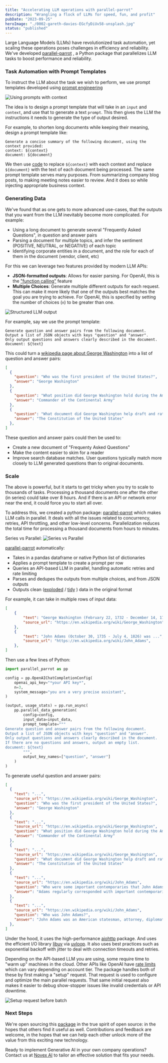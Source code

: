 ```yaml
---
title: "Accelerating LLM operations with parallel-parrot"
description: "Wrangling a flock of LLMs for speed, fun, and profit"
pubDate: "2023-09-25"
heroImage: "./0002-gareth-davies-EGcfyDiUv58-unsplash.jpg"
status: "published"
---
```


Large Language Models (LLMs) have revolutionized task automation, yet scaling these
operations poses challenges in efficiency and reliability.
We've developed [parallel-parrot](https://pypi.org/project/parallel-parrot/)
, a Python package that parallelizes LLM tasks to boost performance and reliability.

### Task Automation with Prompt Templates

To instruct the LLM about the task we wish to perform, we use prompt templates
developed using [prompt engineering](https://www.promptingguide.ai/)

![Using prompts with context](./0002-parallel-parrot-1.drawio.png)

The idea is to design a prompt template that will take in an `input` and 
`context`, and use that to generate a text `prompt`.  This then gives the LLM the instructions it needs to generate the type of output desired.

For example, to shorten long documents while keeping their meaning, design a prompt template like:

```
Generate a concise summary of the following document, using the context provided:
context: ${context}
document: ${document}
```

We then use [code](https://peps.python.org/pep-0292/) to replace `${context}` with each context and replace `${document}` with the text of each document being processed.
The same prompt template serves many purposes. From summarizing company blog posts, to making meeting notes easier to review.  And it does so while injecting appropriate business context.

### Generating Data

We've found that as one gets to more advanced use-cases, that the outputs that you want from the LLM inevitably become more complicated.  For example:

- Using a long document to generate several "Frequently Asked Questions", in question and answer pairs
- Parsing a document for multiple topics, and infer the sentiment (POSITIVE, NEUTRAL, or NEGATIVE) of each topic
- Identifying corporate entities in a document, and the role for each of them in the document (vendor, client, etc)

For this we can leverage two features provided by modern LLM APIs:
- __JSON-formatted outputs__: Allows for easier parsing.  For OpenAI, this is the ["function calling"](https://platform.openai.com/docs/guides/gpt/chat-completions-api) feature
- __Multiple Choices__:  Generate multiple different outputs for each request.  This can make it more likely that one of the outputs best matches the goal you are trying to achieve.  For OpenAI, this is specified by setting the number of choices (`n`) to be greater than one.

![Structured LLM output](./0002-parallel-parrot-2.drawio.png)

For example, say we use the prompt template:
```
Generate question and answer pairs from the following document.
Output a list of JSON objects with keys "question" and "answer".
Only output questions and answers clearly described in the document.
document: ${text}
```

This could turn a [wikipedia page about George Washington](https://en.wikipedia.org/wiki/George_Washington) into a list of question and answer pairs:

```json
[
  {
    "question": "Who was the first president of the United States?",
    "answer": "George Washington"
  },
  {
    "question": "What position did George Washington hold during the American Revolutionary War?",
    "answer": "Commander of the Continental Army"
  },
  {
    "question": "What document did George Washington help draft and ratify?",
    "answer": "The Constitution of the United States"
  },
]
```

These question and answer pairs could then be used to:
- Create a new document of "Frequenty Asked Questions"
- Make the content easier to skim for a reader
- Improve search database matches.  User questions typically match more closely to LLM generated questions than to original documents.

### Scale

The above is powerful, but it starts to get tricky when you try to scale to thousands of tasks.  Processing a thousand documents one after the other (in series) could take over 8 hours.  And if there is an API or network error near the end, it could force you to start all over.

To address this, we created a python package: [parallel-parrot](https://pypi.org/project/parallel-parrot/) which makes LLM calls in parallel.  It deals with all the issues related to concurrency, retries, API throttling, and other low-level concerns.  Parallelization reduces the total time for processing a thousand documents from hours to minutes.

Series vs Parallel:
![Series vs Parallel](./0002-parallel-parrot-3.drawio.png)

[parallel-parrot](https://pypi.org/project/parallel-parrot/) automatically:
- Takes in a pandas dataframe or native Python list of dictionaries
- Applies a prompt template to create a prompt per row
- Queries an API-based LLM in parallel, handling automatic retries and rate limiting
- Parses and dedupes the outputs from multiple choices, and from JSON outputs
- Outputs clean ([exploded](https://towardsdatascience.com/why-and-how-to-explode-a-list-like-column-to-rows-in-pandas-b69c3391c01c/) / [tidy](https://cran.r-project.org/web/packages/tidyr/vignettes/tidy-data.html) ) data in the original format

For example, it can take in multiple rows of input data:

```json
[
    {
        "text": "George Washington (February 22, 1732 - December 14, 1799) was ...",
        "source_url": "https://en.wikipedia.org/wiki/George_Washington",
    },
    {
        "text": "John Adams (October 30, 1735 - July 4, 1826) was ...",
        "source_url": "https://en.wikipedia.org/wiki/John_Adams",
    },
]

```

Then use a few lines of Python:

```python
import parallel_parrot as pp

config = pp.OpenAIChatCompletionConfig(
    openai_api_key="*your API key*",
    n=3,
    system_message="you are a very precise assistant",
)

(output, usage_stats) = pp.run_async(
    pp.parallel_data_generation(
        config=config,
        input_data=input_data,
        prompt_template="""
Generate question and answer pairs from the following document.
Output a list of JSON objects with keys "question" and "answer".
Only output questions and answers clearly described in the document.
If there are no questions and answers, output an empty list.
document: ${text}
        """,
        output_key_names=["question", "answer"]
    )
)
```

To generate useful question and answer pairs:

```json
[
  {
    "text": "...",
    "source_url": "https://en.wikipedia.org/wiki/George_Washington",
    "question": "Who was the first president of the United States?",
    "answer": "George Washington"
  },
  {
    "text": "...",
    "source_url": "https://en.wikipedia.org/wiki/George_Washington",
    "question": "What position did George Washington hold during the American Revolutionary War?",
    "answer": "Commander of the Continental Army"
  },
  {
    "text": "...",
    "source_url": "https://en.wikipedia.org/wiki/George_Washington",
    "question": "What document did George Washington help draft and ratify?",
    "answer": "The Constitution of the United States"
  },
  {
    "text": "...",
    "source_url": "https://en.wikipedia.org/wiki/John_Adams",
    "question": "Who were some important contemporaries that John Adams corresponded with?",
    "answer": "Adams regularly corresponded with important contemporaries, including his wife and adviser Abigail Adams and his friend and political rival Thomas Jefferson."
  },
  {
    "text": "...",
    "source_url": "https://en.wikipedia.org/wiki/John_Adams",
    "question": "Who was John Adams?",
    "answer": "John Adams was an American statesman, attorney, diplomat, writer, and Founding Father."
  },
]
```

Under the hood, it uses the high-performance [aiohttp](https://docs.aiohttp.org/en/stable/) package.  And uses the efficient I/O library [libuv](https://libuv.org/) via [uvloop](https://github.com/MagicStack/uvloop).  It also uses best practices such as exponential backoff with jitter to deal with connection timeouts and retries.

Depending on the API-based LLM you are using, some require time to "warm up" machines in the cloud.  Other APIs like OpenAI have [rate limits](https://platform.openai.com/docs/guides/rate-limits/rate-limits-in-headers) which can vary depending on account tier.  The package handles both of these by first making a "setup" request.  That request is used to configure and optimize the main parallel requests.  That same initial request also makes it easier to debug show-stopper issues like invalid credentials or API downtime.

![Setup request before batch](./0002-parallel-parrot-4.drawio.png)

### Next Steps

We're open sourcing this [package](https://github.com/novex-ai/parallel-parrot) in the true spirit of open source: in the hopes that others find it useful as well.  Contributions and feedback are welcome, in the hopes that we can help each other unlock more of the value from this exciting new technology.

Ready to implement Generative AI in your own company operations?  Contact us at 
[Novex AI](https://novex.ai/) to tailor an effective solution that fits your needs.
